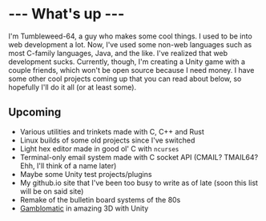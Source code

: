 # --- What's up ---

I'm Tumbleweed-64, a guy who makes some cool things. I used to be into web development a lot. Now, I've used some non-web languages such as most C-family languages, Java, and the like. I've realized that web development sucks. Currently, though, I'm creating a Unity game with a couple friends, which won't be open source because I need money. I have some other cool projects coming up that you can read about below, so hopefully I'll do it all (or at least some).

## Upcoming
- Various utilities and trinkets made with C, C++ and Rust
- Linux builds of some old projects since I've switched
- Light hex editor made in good ol' C with `ncurses`
- Terminal-only email system made with C socket API (CMAIL? TMAIL64? Ehh, I'll think of a name later)
- Maybe some Unity test projects/plugins
- My github.io site that I've been too busy to write as of late (soon this list will be on said site)
- Remake of the bulletin board systems of the 80s
- [Gamblomatic](https://github.com/Tumbleweed-64/gamblomatic) in amazing 3D with Unity
